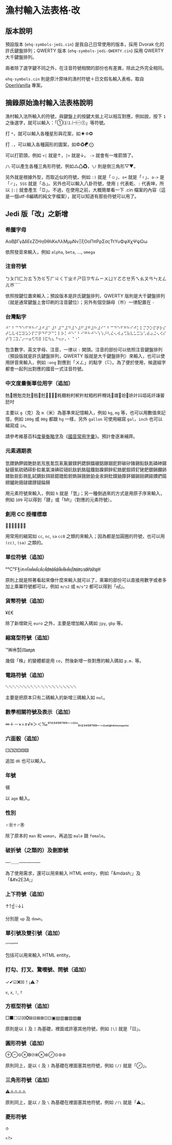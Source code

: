 # 漁村輸入法表格‧改

## 版本說明
預設版本 (`ehq-symbols-jedi.cin`) 是我自己日常使用的版本，採用 Dvorak 化的許氏鍵盤排列；QWERTY 版本 (`ehq-symbols-jedi-QWERTY.cin`) 採用 QWERTY 大千鍵盤排列。

兩者除了選字鍵不同之外，在注音符號相關的部份也有差異，除此之外完全相同。

`ehq-symbols.cin` 則是原汁原味的漁村符號＋日文假名輸入表格，取自 [OpenVanilla](https://github.com/openvanilla/openvanilla) 專案。

## 摘錄原始漁村輸入法表格說明
漁村輸入法所輸入的符號，與鍵盤上的按鍵大抵上可以相互對應，例如說，按下 `1` 之後選字，就可以輸入：「①⑴⒈㈠㊀⓵」等符號。 

打 `*`，就可以輸入各種星形與花案，如★✡✪

打 `.`，可以輸入各種圓形的圖案，如©♽☯⨀

可以打箭頭，例如 `<|` 就是↑，`|>` 就是↓。 `->` 就會有一堆箭頭了。

`/\` 可以產生各種三角形符號，例如△♺♻，`\/` 則是倒三角形▽▼。

另外就是根據外型，而取近似的符號，例如 `:)` 就是「☺」、`o+` 就是「♀」、`o->` 是「♂」，`SSS` 就是「♨」。另外也可以輸入八卦符號，使用 `|` 代表乾、`:` 代表坤，所以 `|:|` 就會產生「☲」。不過，在使用之前，大概簡單看一下 .cin 檔案的內容（這是一個utf-8編碼的純文字檔案），就可以知道有那些符號可以用了。

## Jedi 版「改」之新增

### 希臘字母
ΑαΒβΓγΔδΕεΖζΗηΘθΙιΚκΛλΜμμΝνΞξΟοΠπΡρΣσςΤτΥυΦφΧχΨψΩω

依照發音來輸入，例如 `alpha`, `beta`, ..., `omega`

### 注音符號
ㄅㄆㄇㄈㄉㄊㄋㄌㄍㄎㄏㄐㄑㄒㄓㄔㄕㄖㄗㄘㄙㄧㄨㄩㄚㄛㄜㄝㄞㄟㄠㄡㄢㄣㄤㄥㄦㄭˊˇˋ˙

依照按鍵位置來輸入；預設版本是許氏鍵盤排列，QWERTY 版則是大千鍵盤排列（就是通常鍵盤上會印刷的注音鍵位）；另外有個空韻母（ㄭ）一律配置在 `-`

### 台灣點字
⠚⠁⠃⠉⠙⠑⠋⠛⠓⠊⠼⠚⠼⠁⠼⠃⠼⠉⠼⠙⠼⠑⠼⠋⠼⠛⠼⠓⠼⠊⠁⠃⠉⠙⠑⠋⠛⠓⠊⠚⠅⠇⠍⠝⠕⠏⠟⠗⠎⠞⠥⠧⠺⠭⠽⠵⠕⠏⠍⠟⠙⠋⠝⠉⠅⠇⠗⠅⠚⠑⠁⠃⠊⠛⠓⠚⠑⠱⠱⠜⠣⠮⠢⠺⠴⠩⠷⠧⠥⠭⠵⠡⠾⠴⠬⠢⠪⠎⠞⠹⠨⠽⠌⠔⠒⠶⠫⠻⠿⠸⠯⠳⠦⠘⠲⠖⠄⠂⠈⠐⠁

包含數字、英文字母、注音，一律以 `:` 開頭。注音的部份可以依照注音鍵盤排列（預設版就是許氏鍵盤排列，QWERTY 版就是大千鍵盤排列）來輸入，也可以使用拼音來輸入，例如 `:ong` 對應到「ㄨㄥ」的點字（⠯）。為了便於使用，候選組字都會一起列出對應的國音一式注音符號。

### 中文度量衡單位用字（追加）
兞𠒭兣兝克兙𠒲兡𠒙兛𠒙𠓈𠓏𠓎粍糎粉籿粎籵粀粨粌粁粴竓𥪳竰𥩘竕𥩻竔竍䇆竡䇉竏𥪕嗧瓩吋

主要以 `g`（克）及 `m`（米）為基準來記憶輸入，例如 `kg`, `mg` 等，也可以用數值來記憶，例如 `100g` 或 `00g` 都跟 `hg` 一樣，另外 `gallon` 可使用縮寫 `gal`，`inch` 也可以縮寫成 `in`。

請參考維基百科[度量衡略字](https://zh.wikipedia.org/zh-tw/%E8%A8%88%E9%87%8F%E7%94%A8%E6%BC%A2%E5%AD%97)及《[國音常用字彙](https://taiwanebook.ncl.edu.tw/zh-tw/book/NCCULIB-9900012902)》。預計會逐漸補齊。

### 元素週期表
氫鋰鈉鉀銣銫鈁氦氖氬氪氙氡鿫鈹鎂鈣鍶鋇鐳硼鋁鎵銦鉈鉨碳矽鍺錫鉛鈇氮磷砷銻鉍鏌氧硫硒碲釙鉝氟氯溴碘砹鿬鈧鈦釩鉻錳鐵鈷鎳銅鋅釔鋯鈮鉬鍀釕銠鈀銀鎘鑭鈰鐠釹鉕釤銪釓鋱鏑鈥鉺銩鐿鑥鉿鉭鎢錸鋨銥鉑金汞錒釷鏷鈾鎿鈈鎇鋦錇鐦鎄鐨鍆鍩鐒鑪𨧀𨭎𨨏𨭆䥑鐽錀鎶

用元素符號來輸入，例如 `h` 就是「氫」；另一種倒過來的方式是用原子序來輸入，例如 `109` 可以得到「䥑」或「Mt」（對應的元素符號）。

### 創用 CC 授權標章
🅭🅯🄏🄎⊜🄍🅮

用常用的縮寫如 `cc`, `nc`, `sa` `cc0` 之類的來輸入；因為都是加圓圈的符號，也可以用 `(cc)`, `(sa)` 之類的。

### 單位符號（追加）
°℃℉℥㏌㎡㎟㎣㎠㎤㍷㍸㍹㎢㎦㎨㏖㎳㎭㎪㎬㏗

原則上就是照著看起來像什麼來輸入就可以了，乘冪的部份可以直接用數字或者多加上乘冪符號都可以，例如 `m/s2` 或 `m/s^2` 都可以得到「㎨」。

### 貨幣符號（追加）
¥£€

除了新增歐元 `euro` 之外，主要是增加輸入碼如 `jpy`, `gbp` 等。

### 縮寫型符號（追加）
™㈱㊑㍿㋏㏂㏘

幾個「株」的變體都是用 `co`，然後新增一些對應的輸入碼如 `p.m.` 等。

### 電路符號（追加）
␀␁␂␃␄␅␆␇␐␑␒␓␔␕␖␗␘␚␛␡

主要是把原本只有二碼輸入的新增三碼輸入如 `nul`。

### 數學相關符號及表示（追加）
∞＋－×÷±√≡＞＜‰⁰¹²³⁴⁵⁶⁷⁸⁹⁺⁻⁼⁽⁾ⁱⁿ₀₁₂₃₄₅₆₇₈₉₊₋₌₍₎ₐₑₔₕₖₗₘₙₒₚₛₜₓ

### 六面骰（追加）
⚀⚁⚂⚃⚄⚅

追加 `d6` 也可以輸入。

### 年號
㋿

以 `age` 輸入。

### 性別
♀㊛☥♂㊚

除了原本的 `man` 和 `woman`，再追加 `male` 跟 `female`。

### 破折號（之類的）及刪節號
—‧……⸺&mdash;&#x2E3A;

為了使用需求，還可以用來輸入 HTML entity，例如「&amp;mdash;」及「&amp;#x2E3A;」

### 上下符號（追加）
↑￪☝☟↓￬

分別是 `up` 及 `down`。

### 單引號及雙引號（追加）
‘&#8216;’&#8217;“&#8220;”&#8221;

包括可以用來輸入 HTML entity。

### 打勾、打叉、驚嘆號、問號（追加）
✓✔☑❌☒！¡⚠？

`v`, `x`, `!`, `?`

### 方框型符號（追加）
□■☐☑☒❎⊞⊟⊠⊠⊡⊡▣▤▥▦▧▨▩

原則是以 `[` 及 `]` 為基礎，裡面或許塞其他符號，例如 `[\]` 就是「▧」。

### 圓形符號（追加）
⊕⊖⊝⊗⭙⮾⮿⊗⊛⊘⊙⊚⊜

原則同上，是以 `(` 及 `)` 為基礎在裡面塞其他符號，例如 `(/)` 就是「⊘」。

### 三角形符號（追加）
⚠⨹⨺⨻⨻

原則同上，是以 `/` 及 `\` 為基礎在裡面塞其他符號，例如 `/!\` 就是「⚠」。

### 菱形符號
⯑

`<?>`
